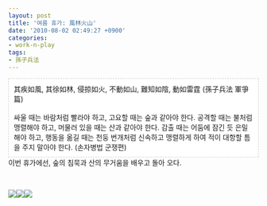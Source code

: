 ```yaml
---
layout: post
title: '여름 휴가: 風林火山'
date: '2010-08-02 02:49:27 +0900'
categories:
- work-n-play
tags:
- 孫子兵法
---
```

<div style="border-bottom:rgb(204,204,204) 1px dashed;border-left:rgb(204,204,204) 1px dashed;background-color:rgb(255,255,255);border-top:rgb(204,204,204) 1px dashed;border-right:rgb(204,204,204) 1px dashed;padding:10px;">其疾如風, 其徐如林, 侵掠如火, 不動如山, 難知如陰, 動如雷霆 (孫子兵法 軍爭篇)   <br />    <br />싸울 때는 바람처럼 빨라야 하고, 고요할 때는 숲과 같아야 한다. 공격할 때는 불처럼 맹렬해야 하고, 머물러 있을 때는 산과 같아야 한다. 감출 때는 어둠에 잠긴 듯 은밀해야 하고, 행동을 옮길 때는 천둥 번개처럼 신속하고 맹렬하게 하여 적이 대항할 틈을 주지 말아야 한다. (손자병법 군쟁편)    <br /></div>  
   이번 휴가에선, 숲의 침묵과 산의 무거움을 배우고 돌아 오다.
  
 
  
[![](http://localhost:8000/wp-content/uploads/1/cfile7.uf.163312044CDBE3DB3893A3.jpg)](http://localhost:8000/wp-content/uploads/1/cfile4.uf.136E08264CDBE3DB44D011.jpg)[![](http://localhost:8000/wp-content/uploads/1/cfile29.uf.197A9D254CDBE3DB075872.jpg)](http://localhost:8000/wp-content/uploads/1/cfile8.uf.135DEF314CDBE3DB09C538.jpg)[![](http://localhost:8000/wp-content/uploads/1/cfile2.uf.190ED72E4CDBE3DC8AEDFC.jpg)](http://localhost:8000/wp-content/uploads/1/cfile25.uf.181E03144CDBE3DC41D85A.jpg)
